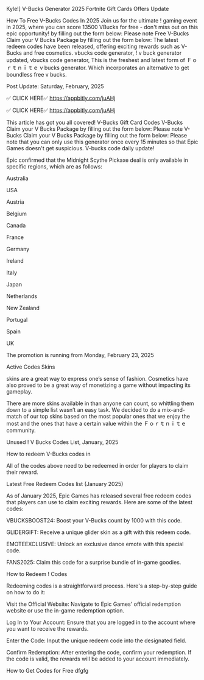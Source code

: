 Kyle!] V-Bucks Generator 2025 Fortnite Gift Cards Offers Update


How To Free V-Bucks Codes In 2025 Join us for the ultimate ! gaming event in 2025, where you can score 13500 VBucks for free - don't miss out on this epic opportunity! by filling out the form below: Please note Free V-Bucks Claim your V Bucks Package by filling out the form below: The latest redeem codes have been released, offering exciting rewards such as V-Bucks and free cosmetics. vbucks code generator, ! v buck generator updated, vbucks code generator, This is the freshest and latest form of Ｆｏｒｔｎｉｔｅ v bucks generator. Which incorporates an alternative to get boundless free v bucks.

Post Update: Saturday, February, 2025

✅ CLICK HERE✅ https://appbitly.com/juAHj

✅ CLICK HERE✅ https://appbitly.com/juAHj

This article has got you all covered! V-Bucks Gift Card Codes V-Bucks Claim your V Bucks Package by filling out the form below: Please note V-Bucks Claim your V Bucks Package by filling out the form below: Please note that you can only use this generator once every 15 minutes so that Epic Games doesn't get suspicious. V-bucks code daily update!

Epic confirmed that the Midnight Scythe Pickaxe deal is only available in specific regions, which are as follows:

Australia

USA

Austria

Belgium

Canada

France

Germany

Ireland

Italy

Japan

Netherlands

New Zealand

Portugal

Spain

UK



The promotion is running from Monday, February 23, 2025

Active Codes Skins

skins are a great way to express one’s sense of fashion. Cosmetics have also proved to be a great way of monetizing a game without impacting its gameplay.

There are more skins available in than anyone can count, so whittling them down to a simple list wasn’t an easy task. We decided to do a mix-and-match of our top skins based on the most popular ones that we enjoy the most and the ones that have a certain value within the Ｆｏｒｔｎｉｔｅ community.

Unused ! V Bucks Codes List, January, 2025

How to redeem V-Bucks codes in

All of the codes above need to be redeemed in order for players to claim their reward.

Latest Free Redeem Codes list (January 2025)

As of January 2025, Epic Games has released several free redeem codes that players can use to claim exciting rewards. Here are some of the latest codes:

VBUCKSBOOST24: Boost your V-Bucks count by 1000 with this code.

GLIDERGIFT: Receive a unique glider skin as a gift with this redeem code.

EMOTEEXCLUSIVE: Unlock an exclusive dance emote with this special code.

FANS2025: Claim this code for a surprise bundle of in-game goodies.

How to Redeem ! Codes

Redeeming codes is a straightforward process. Here's a step-by-step guide on how to do it:

Visit the Official Website: Navigate to Epic Games' official redemption website or use the in-game redemption option.

Log In to Your Account: Ensure that you are logged in to the account where you want to receive the rewards.

Enter the Code: Input the unique redeem code into the designated field.

Confirm Redemption: After entering the code, confirm your redemption. If the code is valid, the rewards will be added to your account immediately.

How to Get Codes for Free dfgfg